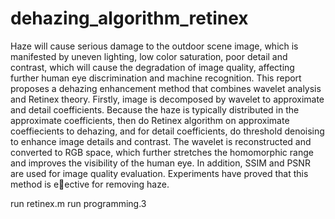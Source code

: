 # dehazing_algorithm_retinex
Haze will cause serious damage to the outdoor scene image, which is manifested by uneven lighting, low color saturation, poor detail and contrast, which will cause the degradation of image quality, affecting further human eye discrimination and machine recognition. This report proposes a dehazing enhancement method that combines wavelet analysis and Retinex theory. Firstly, image is decomposed by wavelet to approximate and detail coefficients. Because the haze is typically distributed in the approximate coefficients, then do Retinex algorithm on approximate coeffiecients to dehazing, and for detail coefficients, do threshold denoising to enhance image details and contrast. The wavelet is reconstructed and converted to RGB space, which further stretches the homomorphic range and improves the visibility of the human eye. In addition, SSIM and PSNR are used for image quality evaluation. Experiments have proved that this method is eective for removing haze.

run retinex.m
run programming.3
